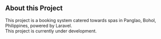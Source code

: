 ## About this Project

This project is a booking system catered towards spas in Panglao, Bohol, Philippines, powered by Laravel.<br>This project is currently under development. 
